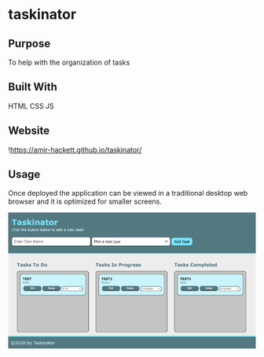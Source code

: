 # taskinator

## Purpose
To help with the organization of tasks

## Built With
HTML
CSS
JS

## Website
!https://amir-hackett.github.io/taskinator/ 

## Usage

Once deployed the application can be viewed in a traditional desktop web browser and it is optimized for smaller screens.

![screenshot of index.html](./assets/images/Screen-Shot.png)